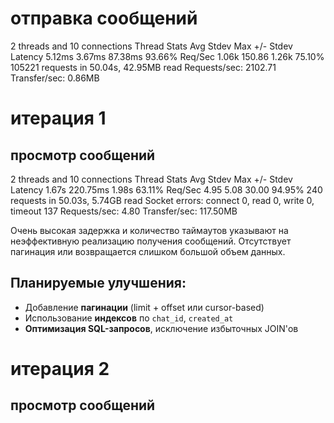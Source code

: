 # отправка сообщений
  2 threads and 10 connections
  Thread Stats   Avg      Stdev     Max   +/- Stdev
    Latency     5.12ms    3.67ms  87.38ms   93.66%
    Req/Sec     1.06k   150.86     1.26k    75.10%
  105221 requests in 50.04s, 42.95MB read
Requests/sec:   2102.71
Transfer/sec:      0.86MB

# итерация 1

## просмотр сообщений
  2 threads and 10 connections
  Thread Stats   Avg      Stdev     Max   +/- Stdev
    Latency     1.67s   220.75ms   1.98s    63.11%
    Req/Sec     4.95      5.08    30.00     94.95%
  240 requests in 50.03s, 5.74GB read
  Socket errors: connect 0, read 0, write 0, timeout 137
Requests/sec:      4.80
Transfer/sec:    117.50MB

Очень высокая задержка и количество таймаутов указывают на неэффективную реализацию получения сообщений. Отсутствует пагинация или возвращается слишком большой объем данных.

## Планируемые улучшения:

- Добавление **пагинации** (limit + offset или cursor-based)
- Использование **индексов** по `chat_id`, `created_at`
- **Оптимизация SQL-запросов**, исключение избыточных JOIN'ов

# итерация 2

## просмотр сообщений